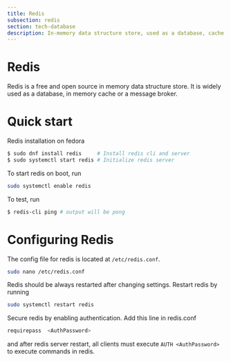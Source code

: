 ```yaml
---
title: Redis
subsection: redis
section: tech-database
description: In-memory data structure store, used as a database, cache and message broker
---
```


# Redis

Redis is a free and open source in memory data structure store. It is widely used as a database, in memory cache or a message broker.

# Quick start

Redis installation on fedora

```sh
$ sudo dnf install redis     # Install redis cli and server
$ sudo systemctl start redis # Initialize redis server
```

To start redis on boot, run

```sh
sudo systemctl enable redis
```

To test, run

```sh
$ redis-cli ping # output will be pong
```

# Configuring Redis

The config file for redis is located at `/etc/redis.conf`.

```sh
sudo nano /etc/redis.conf
```

Redis should be always restarted after changing settings. Restart redis by running

```sh
sudo systemctl restart redis
```

Secure redis by enabling authentication. Add this line in redis.conf

```sh
requirepass  <AuthPassword>
```

and after redis server restart, all clients must execute `AUTH <AuthPassword>` to execute commands in redis.
